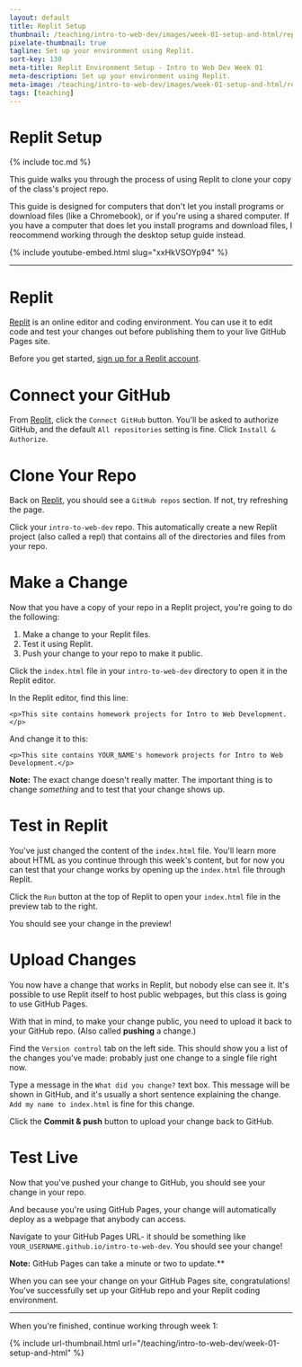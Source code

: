 ```yaml
---
layout: default
title: Replit Setup
thumbnail: /teaching/intro-to-web-dev/images/week-01-setup-and-html/replit-setup.png
pixelate-thumbnail: true
tagline: Set up your environment using Replit.
sort-key: 130
meta-title: Replit Environment Setup - Intro to Web Dev Week 01
meta-description: Set up your environment using Replit.
meta-image: /teaching/intro-to-web-dev/images/week-01-setup-and-html/replit-setup.png
tags: [teaching]
---
```


# Replit Setup

{% include toc.md %}

This guide walks you through the process of using Replit to clone your
copy of the class's project repo.

This guide is designed for computers that don't let you install programs or download files (like a Chromebook), or if you're using a shared computer. If you have a computer that does let you install programs and download files, I reocommend working through the desktop setup guide instead.

{% include youtube-embed.html slug="xxHkVSOYp94" %}

---

# Replit

[Replit](https://replit.com) is an online editor and coding environment. You can use it to edit code and test your changes out before publishing them to your live GitHub Pages site.

Before you get started, [sign up for a Replit account](https://replit.com/signup).

# Connect your GitHub

From [Replit](https://replit.com), click the `Connect GitHub` button. You'll be asked to authorize GitHub, and the default `All repositories` setting is fine. Click `Install & Authorize`.

# Clone Your Repo

Back on [Replit](https://replit.com), you should see a `GitHub repos` section. If not, try refreshing the page.

Click your `intro-to-web-dev` repo. This automatically create a new Replit project (also called a repl) that contains all of the directories and files from your repo.

# Make a Change

Now that you have a copy of your repo in a Replit project, you're going to do the following:

1. Make a change to your Replit files.
2. Test it using Replit.
3. Push your change to your repo to make it public.

Click the `index.html` file in your `intro-to-web-dev` directory to open it in the Replit editor.

In the Replit editor, find this line:

```
<p>This site contains homework projects for Intro to Web Development.</p>
```

And change it to this:

```
<p>This site contains YOUR_NAME's homework projects for Intro to Web Development.</p>
```

**Note:** The exact change doesn't really matter. The important thing is to change *something* and to test that your change shows up.

# Test in Replit

You've just changed the content of the `index.html` file. You'll learn more about HTML as you continue through this week's content, but for now you can test that your change works by opening up the `index.html` file through Replit.

Click the `Run` button at the top of Replit to open your `index.html` file in the preview tab to the right.

You should see your change in the preview!

# Upload Changes

You now have a change that works in Replit, but nobody else can see it. It's possible to use Replit itself to host public webpages, but this class is going to use GitHub Pages.

With that in mind, to make your change public, you need to upload it back to your GitHub repo. (Also called **pushing** a change.)

Find the `Version control` tab on the left side. This should show you a list of the changes you've made: probably just one change to a single file right now.

Type a message in the `What did you change?` text box. This message will be shown in GitHub, and it's usually a short sentence explaining the change. `Add my name to index.html` is fine for this change.

Click the **Commit & push** button to upload your change back to GitHub.

# Test Live

Now that you've pushed your change to GitHub, you should see your change in your repo.

And because you're using GitHub Pages, your change will automatically deploy as
a webpage that anybody can access.

Navigate to your GitHub Pages URL- it should be something like `YOUR_USERNAME.github.io/intro-to-web-dev`. You should see your change!

**Note:** GitHub Pages can take a minute or two to update.**

When you can see your change on your GitHub Pages site, congratulations! You've successfully set up your GitHub repo and your Replit coding environment.

---

When you're finished, continue working through week 1:

{% include url-thumbnail.html url="/teaching/intro-to-web-dev/week-01-setup-and-html" %}